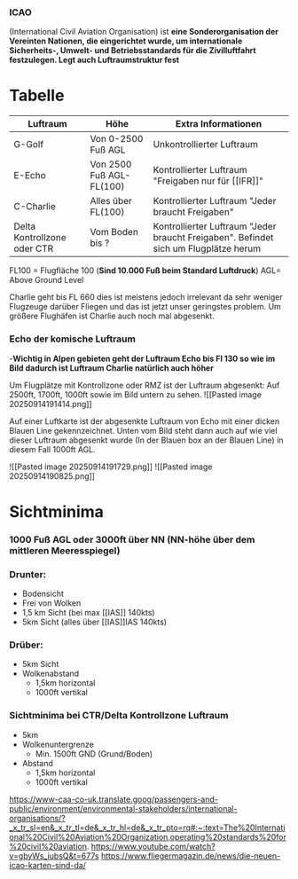 ### ICAO
(International Civil Aviation Organisation) ist **eine Sonderorganisation der Vereinten Nationen, die eingerichtet wurde, um internationale Sicherheits-, Umwelt- und Betriebsstandards für die Zivilluftfahrt festzulegen. Legt auch Luftraumstruktur fest**

# Tabelle

| Luftraum                    | Höhe                      | Extra Informationen                                                                  |
| --------------------------- | ------------------------- | ------------------------------------------------------------------------------------ |
| G-Golf                      | Von 0-2500 Fuß AGL        | Unkontrollierter Luftraum                                                            |
| E-Echo                      | Von 2500 Fuß AGL- FL(100) | Kontrollierter Luftraum "Freigaben nur für [[IFR]]"                                  |
| C-Charlie                   | Alles über FL(100)        | Kontrollierter Luftraum "Jeder braucht Freigaben"                                    |
| Delta Kontrollzone oder CTR | Vom Boden bis ?           | Kontrollierter Luftraum "Jeder braucht Freigaben". Befindet sich um Flugplätze herum |

FL100 = Flugfläche 100 (**Sind 10.000 Fuß beim Standard Luftdruck**)
AGL= Above Ground Level



Charlie geht bis FL 660 dies ist meistens jedoch irrelevant da sehr weniger Flugzeuge darüber Fliegen und das ist jetzt unser geringstes problem. Um größere Flughäfen ist Charlie auch noch mal abgesenkt.

### Echo der komische Luftraum
-**Wichtig in Alpen gebieten geht der Luftraum Echo bis Fl 130 so wie im Bild dadurch ist Luftraum Charlie natürlich auch höher**

Um Flugplätze mit Kontrollzone oder RMZ ist der Luftraum abgesenkt: Auf
2500ft, 1700ft, 1000ft sowie im Bild untern zu sehen.
![[Pasted image 20250914191414.png]]

Auf einer Luftkarte ist der abgesenkte Luftraum von Echo mit einer dicken Blauen Line gekennzeichnet. Unten vom Bild steht dann auch auf wie viel dieser Luftraum abgesenkt wurde (In der Blauen box an der Blauen Line) in diesem Fall 1000ft AGL.

![[Pasted image 20250914191729.png]]
![[Pasted image 20250914190825.png]]
# Sichtminima

### 1000 Fuß AGL oder 3000ft über NN (NN-höhe über dem mittleren Meeresspiegel)

### Drunter:
- Bodensicht
- Frei von Wolken
- 1,5 km Sicht (bei max [[IAS]] 140kts)
- 5km Sicht (alles über [[IAS]]IAS 140kts)

### Drüber:
- 5km Sicht
- Wolkenabstand
	- 1,5km horizontal
	- 1000ft vertikal

### Sichtminima bei CTR/Delta Kontrollzone Luftraum
- 5km 
- Wolkenuntergrenze
	- Min. 1500ft GND (Grund/Boden)
- Abstand
	- 1,5km horizontal
	- 1000ft vertikal



https://www-caa-co-uk.translate.goog/passengers-and-public/environment/environmental-stakeholders/international-organisations/?_x_tr_sl=en&_x_tr_tl=de&_x_tr_hl=de&_x_tr_pto=rq#:~:text=The%20International%20Civil%20Aviation%20Organization,operating%20standards%20for%20civil%20aviation.
https://www.youtube.com/watch?v=gbyWs_iubsQ&t=677s
https://www.fliegermagazin.de/news/die-neuen-icao-karten-sind-da/

